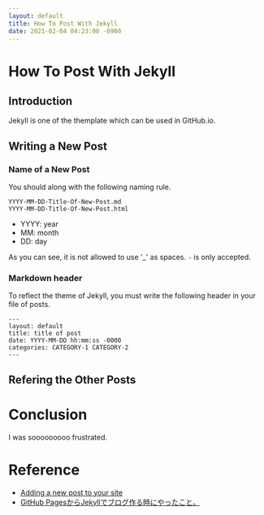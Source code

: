 ```yaml
---
layout: default
title: How To Post With Jekyll
date: 2021-02-04 04:23:00 -0900
---
```


# How To Post With Jekyll
## Introduction
Jekyll is one of the themplate which can be used in GitHub.io.

## Writing a New Post
### Name of a New Post
You should along with the following naming rule.
```
YYYY-MM-DD-Title-Of-New-Post.md
YYYY-MM-DD-Title-Of-New-Post.html
```
- YYYY: year
- MM: month
- DD: day

As you can see, it is not allowed to use '_' as spaces. `-` is only accepted.
### Markdown header
To reflect the theme of Jekyll, you must write the following header in your file of posts.
```
---
layout: default
title: title of post
date: YYYY-MM-DD hh:mm:ss -0000
categories: CATEGORY-1 CATEGORY-2
---
```

## Refering the Other Posts

# Conclusion
I was sooooooooo frustrated.

# Reference
- [Adding a new post to your site](https://docs.github.com/en/github/working-with-github-pages/adding-content-to-your-github-pages-site-using-jekyll#adding-a-new-post-to-your-site)
- [GitHub PagesからJekyllでブログ作る時にやったこと。](https://hayateasdf.hatenablog.com/entry/2018/08/09/182327)